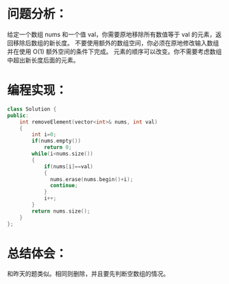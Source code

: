 # 问题分析：
给定一个数组 nums 和一个值 val，你需要原地移除所有数值等于 val 的元素，返回移除后数组的新长度。
不要使用额外的数组空间，你必须在原地修改输入数组并在使用 O(1) 额外空间的条件下完成。
元素的顺序可以改变。你不需要考虑数组中超出新长度后面的元素。

# 编程实现：

```C++
class Solution {
public:
    int removeElement(vector<int>& nums, int val) 
    {
        int i=0;
        if(nums.empty())
            return 0;
        while(i<nums.size())
        {
            if(nums[i]==val)
            {
              nums.erase(nums.begin()+i);
              continue;
            }
            i++;
        }
        return nums.size();
    }
};
```

# 总结体会：

和昨天的题类似。相同则删除，并且要先判断空数组的情况。
